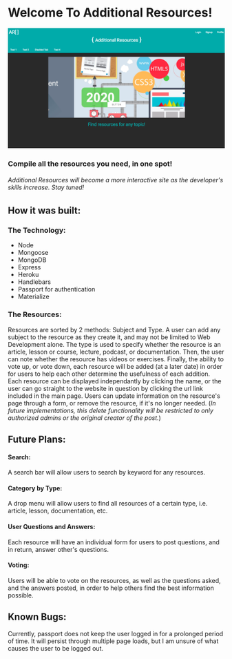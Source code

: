 # Welcome To Additional Resources!

![alt text](https://github.com/ryanmokeefe/project-2/blob/master/public/img/screenshot.png "screenshot")

### Compile all the resources you need, in one spot!

###### Additional Resources will become a more interactive site as the developer's skills increase. Stay tuned!

## How it was built: 

### The Technology:

* Node
* Mongoose 
* MongoDB
* Express
* Heroku
* Handlebars
* Passport for authentication
* Materialize
  
### The Resources: 
  
  Resources are sorted by 2 methods: Subject and Type. A user can add any subject to the resource as they create it, and may not be limited to Web Development alone. The type is used to specify whether the resource is an article, lesson or course, lecture, podcast, or documentation. Then, the user can note whether the resource has videos or exercises. Finally, the ability to vote up, or vote down, each resource will be added (at a later date) in order for users to help each other determine the usefulness of each addition.
  Each resource can be displayed independantly by clicking the name, or the user can go straight to the website in question by clicking the url link included in the main page. Users can update information on the resource's page through a form, or remove the resource, if it's no longer needed. (*In future implementations, this delete functionality will be restricted to only authorized admins or the original creator of the post.*)
  
 ## Future Plans: 
  
  #### Search:
  
   A search bar will allow users to search by keyword for any resources. 
  
  #### Category by Type:
  
  A drop menu will allow users to find all resources of a certain type, i.e. article, lesson, documentation, etc.
  
  #### User Questions and Answers:
  
  Each resource will have an individual form for users to post questions, and in return, answer other's questions.
  
  #### Voting: 
  
  Users will be able to vote on the resources, as well as the questions asked, and the answers posted, in order to help others find the best information possible.
  
 ## Known Bugs: 
 
  Currently, passport does not keep the user logged in for a prolonged period of time. It will persist through multiple page loads, but I am unsure of what causes the user to be logged out.
